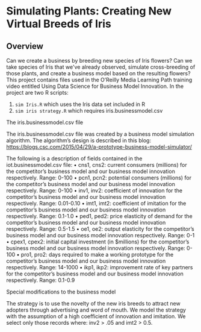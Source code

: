 # Simulating Plants: Creating New Virtual Breeds of Iris

## Overview
Can we create a business by breeding new species of Iris flowers? Can we take species of Iris that we've already observed, simulate cross-breeding of those plants, and create a business model based on the resulting flowers? This project contains files used in the O’Reilly Media Learning Path training video entitled Using Data Science for Business Model Innovation. In the project are two R scripts:

1.	`sim Iris.R` which uses the Iris data set included in R
2.	`sim iris strategy.R` which requires iris.businessmodel.csv

The iris.businessmodel.csv file

The iris.businessmodel.csv file was created by a business model simulation algorithm. The algorithm’s design is described in this blog:
https://blogs.csc.com/2015/04/29/a-prototype-business-model-simulator/

 The following is a description of fields contained in the iot.businessmodel.csv file:
•	cns1, cns2: current consumers (millions) for the competitor’s business model and our business model innovation respectively. Range: 0-100
•	pcn1, pcn2: potential consumers (millions) for the competitor’s business model and our business model innovation respectively. Range: 0-100
•	inv1, inv2: coefficient of innovation for the competitor’s business model and our business model innovation respectively. Range: 0.01-0.10
•	imt1, imt2: coefficient of imitation for the competitor’s business model and our business model innovation respectively. Range: 0.1-1.0
•	ped1, ped2: price elasticity of demand for the competitor’s business model and our business model innovation respectively. Range: 0.5-1.5
•	oe1, oe2: output elasticity for the competitor’s business model and our business model innovation respectively. Range: 0-1
•	cpex1, cpex2: initial capital investment (in $millions) for the competitor’s business model and our business model innovation respectively. Range: 0-100
•	pro1, pro2: days required to make a working prototype for the competitor’s business model and our business model innovation respectively. Range: 14-1000
•	ikp1, ikp2: improvement rate of key partners for the competitor’s business model and our business model innovation respectively. Range: 0.1-0.9

Special modifications to the business model

The strategy is to use the novelty of the new iris breeds to attract new adopters through advertising and word of mouth. We model the strategy with the assumption of a high coefficient of innovation and imitation. We select only those records where: inv2 > .05 and imt2 > 0.5.
